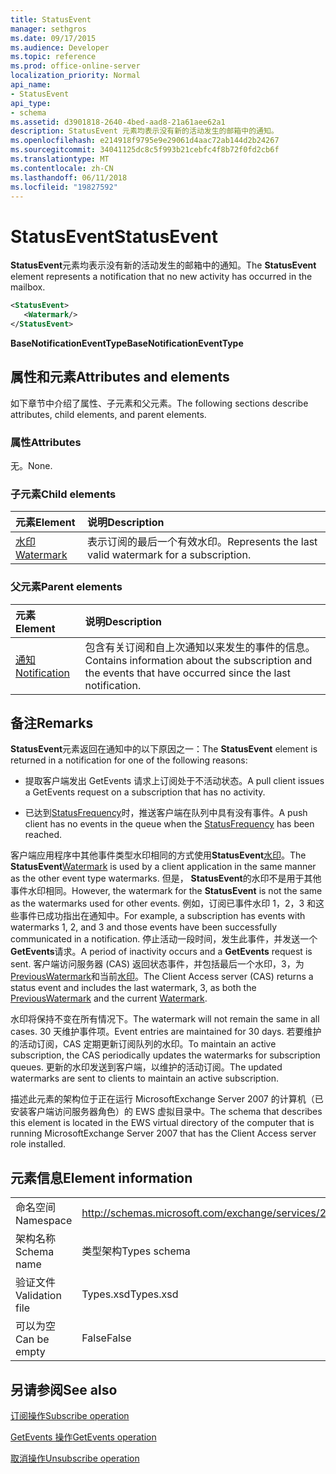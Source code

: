 ```yaml
---
title: StatusEvent
manager: sethgros
ms.date: 09/17/2015
ms.audience: Developer
ms.topic: reference
ms.prod: office-online-server
localization_priority: Normal
api_name:
- StatusEvent
api_type:
- schema
ms.assetid: d3901818-2640-4bed-aad8-21a61aee62a1
description: StatusEvent 元素均表示没有新的活动发生的邮箱中的通知。
ms.openlocfilehash: e214918f9795e9e29061d4aac72ab144d2b24267
ms.sourcegitcommit: 34041125dc8c5f993b21cebfc4f8b72f0fd2cb6f
ms.translationtype: MT
ms.contentlocale: zh-CN
ms.lasthandoff: 06/11/2018
ms.locfileid: "19827592"
---
```

# <a name="statusevent"></a><span data-ttu-id="42f10-103">StatusEvent</span><span class="sxs-lookup"><span data-stu-id="42f10-103">StatusEvent</span></span>

<span data-ttu-id="42f10-104">**StatusEvent**元素均表示没有新的活动发生的邮箱中的通知。</span><span class="sxs-lookup"><span data-stu-id="42f10-104">The **StatusEvent** element represents a notification that no new activity has occurred in the mailbox.</span></span> 
  
```xml
<StatusEvent>
   <Watermark/>
</StatusEvent>
```

 <span data-ttu-id="42f10-105">**BaseNotificationEventType**</span><span class="sxs-lookup"><span data-stu-id="42f10-105">**BaseNotificationEventType**</span></span>
## <a name="attributes-and-elements"></a><span data-ttu-id="42f10-106">属性和元素</span><span class="sxs-lookup"><span data-stu-id="42f10-106">Attributes and elements</span></span>

<span data-ttu-id="42f10-107">如下章节中介绍了属性、子元素和父元素。</span><span class="sxs-lookup"><span data-stu-id="42f10-107">The following sections describe attributes, child elements, and parent elements.</span></span>
  
### <a name="attributes"></a><span data-ttu-id="42f10-108">属性</span><span class="sxs-lookup"><span data-stu-id="42f10-108">Attributes</span></span>

<span data-ttu-id="42f10-109">无。</span><span class="sxs-lookup"><span data-stu-id="42f10-109">None.</span></span>
  
### <a name="child-elements"></a><span data-ttu-id="42f10-110">子元素</span><span class="sxs-lookup"><span data-stu-id="42f10-110">Child elements</span></span>

|<span data-ttu-id="42f10-111">**元素**</span><span class="sxs-lookup"><span data-stu-id="42f10-111">**Element**</span></span>|<span data-ttu-id="42f10-112">**说明**</span><span class="sxs-lookup"><span data-stu-id="42f10-112">**Description**</span></span>|
|:-----|:-----|
|[<span data-ttu-id="42f10-113">水印</span><span class="sxs-lookup"><span data-stu-id="42f10-113">Watermark</span></span>](watermark.md) <br/> |<span data-ttu-id="42f10-114">表示订阅的最后一个有效水印。</span><span class="sxs-lookup"><span data-stu-id="42f10-114">Represents the last valid watermark for a subscription.</span></span>  <br/> |
   
### <a name="parent-elements"></a><span data-ttu-id="42f10-115">父元素</span><span class="sxs-lookup"><span data-stu-id="42f10-115">Parent elements</span></span>

|<span data-ttu-id="42f10-116">**元素**</span><span class="sxs-lookup"><span data-stu-id="42f10-116">**Element**</span></span>|<span data-ttu-id="42f10-117">**说明**</span><span class="sxs-lookup"><span data-stu-id="42f10-117">**Description**</span></span>|
|:-----|:-----|
|[<span data-ttu-id="42f10-118">通知</span><span class="sxs-lookup"><span data-stu-id="42f10-118">Notification</span></span>](notification-ex15websvcsotherref.md) <br/> |<span data-ttu-id="42f10-119">包含有关订阅和自上次通知以来发生的事件的信息。</span><span class="sxs-lookup"><span data-stu-id="42f10-119">Contains information about the subscription and the events that have occurred since the last notification.</span></span>  <br/> |
   
## <a name="remarks"></a><span data-ttu-id="42f10-120">备注</span><span class="sxs-lookup"><span data-stu-id="42f10-120">Remarks</span></span>

<span data-ttu-id="42f10-121">**StatusEvent**元素返回在通知中的以下原因之一：</span><span class="sxs-lookup"><span data-stu-id="42f10-121">The **StatusEvent** element is returned in a notification for one of the following reasons:</span></span> 
  
- <span data-ttu-id="42f10-122">提取客户端发出 GetEvents 请求上订阅处于不活动状态。</span><span class="sxs-lookup"><span data-stu-id="42f10-122">A pull client issues a GetEvents request on a subscription that has no activity.</span></span>
    
- <span data-ttu-id="42f10-123">已达到[StatusFrequency](statusfrequency.md)时，推送客户端在队列中具有没有事件。</span><span class="sxs-lookup"><span data-stu-id="42f10-123">A push client has no events in the queue when the [StatusFrequency](statusfrequency.md) has been reached.</span></span> 
    
<span data-ttu-id="42f10-124">客户端应用程序中其他事件类型水印相同的方式使用**StatusEvent**[水印](watermark.md)。</span><span class="sxs-lookup"><span data-stu-id="42f10-124">The **StatusEvent**[Watermark](watermark.md) is used by a client application in the same manner as the other event type watermarks.</span></span> <span data-ttu-id="42f10-125">但是， **StatusEvent**的水印不是用于其他事件水印相同。</span><span class="sxs-lookup"><span data-stu-id="42f10-125">However, the watermark for the **StatusEvent** is not the same as the watermarks used for other events.</span></span> <span data-ttu-id="42f10-126">例如，订阅已事件水印 1，2，3 和这些事件已成功指出在通知中。</span><span class="sxs-lookup"><span data-stu-id="42f10-126">For example, a subscription has events with watermarks 1, 2, and 3 and those events have been successfully communicated in a notification.</span></span> <span data-ttu-id="42f10-127">停止活动一段时间，发生此事件，并发送一个**GetEvents**请求。</span><span class="sxs-lookup"><span data-stu-id="42f10-127">A period of inactivity occurs and a **GetEvents** request is sent.</span></span> <span data-ttu-id="42f10-128">客户端访问服务器 (CAS) 返回状态事件，并包括最后一个水印，3，为[PreviousWatermark](previouswatermark.md)和当前[水印](watermark.md)。</span><span class="sxs-lookup"><span data-stu-id="42f10-128">The Client Access server (CAS) returns a status event and includes the last watermark, 3, as both the [PreviousWatermark](previouswatermark.md) and the current [Watermark](watermark.md).</span></span>
  
<span data-ttu-id="42f10-129">水印将保持不变在所有情况下。</span><span class="sxs-lookup"><span data-stu-id="42f10-129">The watermark will not remain the same in all cases.</span></span> <span data-ttu-id="42f10-130">30 天维护事件项。</span><span class="sxs-lookup"><span data-stu-id="42f10-130">Event entries are maintained for 30 days.</span></span> <span data-ttu-id="42f10-131">若要维护的活动订阅，CAS 定期更新订阅队列的水印。</span><span class="sxs-lookup"><span data-stu-id="42f10-131">To maintain an active subscription, the CAS periodically updates the watermarks for subscription queues.</span></span> <span data-ttu-id="42f10-132">更新的水印发送到客户端，以维护的活动订阅。</span><span class="sxs-lookup"><span data-stu-id="42f10-132">The updated watermarks are sent to clients to maintain an active subscription.</span></span>
  
<span data-ttu-id="42f10-133">描述此元素的架构位于正在运行 MicrosoftExchange Server 2007 的计算机（已安装客户端访问服务器角色）的 EWS 虚拟目录中。</span><span class="sxs-lookup"><span data-stu-id="42f10-133">The schema that describes this element is located in the EWS virtual directory of the computer that is running MicrosoftExchange Server 2007 that has the Client Access server role installed.</span></span>
  
## <a name="element-information"></a><span data-ttu-id="42f10-134">元素信息</span><span class="sxs-lookup"><span data-stu-id="42f10-134">Element information</span></span>

|||
|:-----|:-----|
|<span data-ttu-id="42f10-135">命名空间</span><span class="sxs-lookup"><span data-stu-id="42f10-135">Namespace</span></span>  <br/> |http://schemas.microsoft.com/exchange/services/2006/types  <br/> |
|<span data-ttu-id="42f10-136">架构名称</span><span class="sxs-lookup"><span data-stu-id="42f10-136">Schema name</span></span>  <br/> |<span data-ttu-id="42f10-137">类型架构</span><span class="sxs-lookup"><span data-stu-id="42f10-137">Types schema</span></span>  <br/> |
|<span data-ttu-id="42f10-138">验证文件</span><span class="sxs-lookup"><span data-stu-id="42f10-138">Validation file</span></span>  <br/> |<span data-ttu-id="42f10-139">Types.xsd</span><span class="sxs-lookup"><span data-stu-id="42f10-139">Types.xsd</span></span>  <br/> |
|<span data-ttu-id="42f10-140">可以为空</span><span class="sxs-lookup"><span data-stu-id="42f10-140">Can be empty</span></span>  <br/> |<span data-ttu-id="42f10-141">False</span><span class="sxs-lookup"><span data-stu-id="42f10-141">False</span></span>  <br/> |
   
## <a name="see-also"></a><span data-ttu-id="42f10-142">另请参阅</span><span class="sxs-lookup"><span data-stu-id="42f10-142">See also</span></span>



[<span data-ttu-id="42f10-143">订阅操作</span><span class="sxs-lookup"><span data-stu-id="42f10-143">Subscribe operation</span></span>](subscribe-operation.md)
  
[<span data-ttu-id="42f10-144">GetEvents 操作</span><span class="sxs-lookup"><span data-stu-id="42f10-144">GetEvents operation</span></span>](getevents-operation.md)
  
[<span data-ttu-id="42f10-145">取消操作</span><span class="sxs-lookup"><span data-stu-id="42f10-145">Unsubscribe operation</span></span>](unsubscribe-operation.md)

